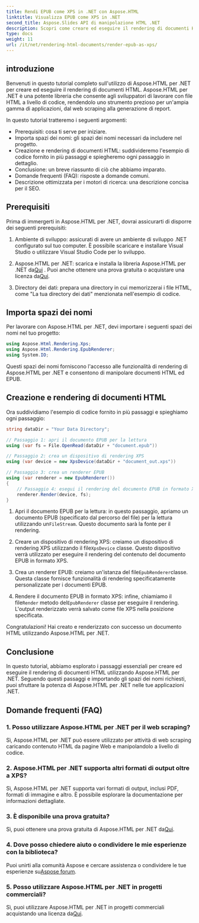```yaml
---
title: Rendi EPUB come XPS in .NET con Aspose.HTML
linktitle: Visualizza EPUB come XPS in .NET
second_title: Aspose.Slides API di manipolazione HTML .NET
description: Scopri come creare ed eseguire il rendering di documenti HTML con Aspose.HTML per .NET in questo tutorial completo. Immergiti nel mondo della manipolazione HTML, del web scraping e altro ancora.
type: docs
weight: 11
url: /it/net/rendering-html-documents/render-epub-as-xps/
---
```


## introduzione

Benvenuti in questo tutorial completo sull'utilizzo di Aspose.HTML per .NET per creare ed eseguire il rendering di documenti HTML. Aspose.HTML per .NET è una potente libreria che consente agli sviluppatori di lavorare con file HTML a livello di codice, rendendolo uno strumento prezioso per un'ampia gamma di applicazioni, dal web scraping alla generazione di report.

In questo tutorial tratteremo i seguenti argomenti:
- Prerequisiti: cosa ti serve per iniziare.
- Importa spazi dei nomi: gli spazi dei nomi necessari da includere nel progetto.
- Creazione e rendering di documenti HTML: suddivideremo l'esempio di codice fornito in più passaggi e spiegheremo ogni passaggio in dettaglio.
- Conclusione: un breve riassunto di ciò che abbiamo imparato.
- Domande frequenti (FAQ): risposte a domande comuni.
- Descrizione ottimizzata per i motori di ricerca: una descrizione concisa per il SEO.

## Prerequisiti

Prima di immergerti in Aspose.HTML per .NET, dovrai assicurarti di disporre dei seguenti prerequisiti:

1. Ambiente di sviluppo: assicurati di avere un ambiente di sviluppo .NET configurato sul tuo computer. È possibile scaricare e installare Visual Studio o utilizzare Visual Studio Code per lo sviluppo.

2.  Aspose.HTML per .NET: scarica e installa la libreria Aspose.HTML per .NET da[Qui](https://releases.aspose.com/html/net/) . Puoi anche ottenere una prova gratuita o acquistare una licenza da[Qui](https://purchase.aspose.com/buy).

3. Directory dei dati: prepara una directory in cui memorizzerai i file HTML, come "La tua directory dei dati" menzionata nell'esempio di codice.

## Importa spazi dei nomi

Per lavorare con Aspose.HTML per .NET, devi importare i seguenti spazi dei nomi nel tuo progetto:

```csharp
using Aspose.Html.Rendering.Xps;
using Aspose.Html.Rendering.EpubRenderer;
using System.IO;
```

Questi spazi dei nomi forniscono l'accesso alle funzionalità di rendering di Aspose.HTML per .NET e consentono di manipolare documenti HTML ed EPUB.

## Creazione e rendering di documenti HTML

Ora suddividiamo l'esempio di codice fornito in più passaggi e spieghiamo ogni passaggio:

```csharp
string dataDir = "Your Data Directory";

// Passaggio 1: apri il documento EPUB per la lettura
using (var fs = File.OpenRead(dataDir + "document.epub"))

// Passaggio 2: crea un dispositivo di rendering XPS
using (var device = new XpsDevice(dataDir + "document_out.xps"))

// Passaggio 3: crea un renderer EPUB
using (var renderer = new EpubRenderer())
{
    // Passaggio 4: esegui il rendering del documento EPUB in formato XPS
    renderer.Render(device, fs);
}
```

1.  Apri il documento EPUB per la lettura: in questo passaggio, apriamo un documento EPUB (specificato dal percorso del file) per la lettura utilizzando un`FileStream`. Questo documento sarà la fonte per il rendering.

2.  Creare un dispositivo di rendering XPS: creiamo un dispositivo di rendering XPS utilizzando il file`XpsDevice` classe. Questo dispositivo verrà utilizzato per eseguire il rendering del contenuto del documento EPUB in formato XPS.

3.  Crea un renderer EPUB: creiamo un'istanza del file`EpubRenderer`classe. Questa classe fornisce funzionalità di rendering specificatamente personalizzate per i documenti EPUB.

4.  Rendere il documento EPUB in formato XPS: infine, chiamiamo il file`Render` metodo del`EpubRenderer` classe per eseguire il rendering. L'output renderizzato verrà salvato come file XPS nella posizione specificata.

Congratulazioni! Hai creato e renderizzato con successo un documento HTML utilizzando Aspose.HTML per .NET.

## Conclusione

In questo tutorial, abbiamo esplorato i passaggi essenziali per creare ed eseguire il rendering di documenti HTML utilizzando Aspose.HTML per .NET. Seguendo questi passaggi e importando gli spazi dei nomi richiesti, puoi sfruttare la potenza di Aspose.HTML per .NET nelle tue applicazioni .NET.

## Domande frequenti (FAQ)

### 1. Posso utilizzare Aspose.HTML per .NET per il web scraping?

Sì, Aspose.HTML per .NET può essere utilizzato per attività di web scraping caricando contenuto HTML da pagine Web e manipolandolo a livello di codice.

### 2. Aspose.HTML per .NET supporta altri formati di output oltre a XPS?

Sì, Aspose.HTML per .NET supporta vari formati di output, inclusi PDF, formati di immagine e altro. È possibile esplorare la documentazione per informazioni dettagliate.

### 3. È disponibile una prova gratuita?

 Sì, puoi ottenere una prova gratuita di Aspose.HTML per .NET da[Qui](https://releases.aspose.com/).

### 4. Dove posso chiedere aiuto o condividere le mie esperienze con la biblioteca?

 Puoi unirti alla comunità Aspose e cercare assistenza o condividere le tue esperienze su[Aspose forum](https://forum.aspose.com/).

### 5. Posso utilizzare Aspose.HTML per .NET in progetti commerciali?

 Sì, puoi utilizzare Aspose.HTML per .NET in progetti commerciali acquistando una licenza da[Qui](https://purchase.aspose.com/buy).

